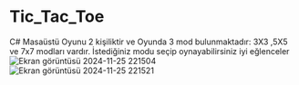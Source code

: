 # Tic_Tac_Toe
 C# Masaüstü Oyunu
2 kişiliktir ve Oyunda 3 mod bulunmaktadır: 3X3 ,5X5 ve 7x7 modları vardır. İstediğiniz modu seçip oynayabilirsiniz iyi eğlenceler
![Ekran görüntüsü 2024-11-25 221504](https://github.com/user-attachments/assets/f253afad-5342-4e79-9aca-85d16815b34b)
![Ekran görüntüsü 2024-11-25 221521](https://github.com/user-attachments/assets/5e4b62a6-e338-4957-af8e-0746e7f7c760)
